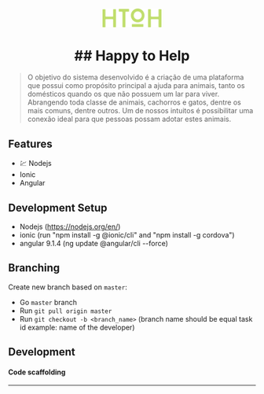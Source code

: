 
<h1 align="center">
<br>
  <img src="https://github.com/caduopm/PIE/blob/master/ProjetoIntegradoE/app_htoh/static/images/Icons/logo_htoh_green.fw.png" alt="HTOH" width="120">
<br>
<br>
## Happy to Help
</h1>


> O objetivo do sistema desenvolvido é a criação de uma plataforma que possui como propósito
principal a ajuda para animais, tanto os domésticos quando os que não possuem um lar para viver.
Abrangendo toda classe de animais, cachorros e gatos, dentre os mais comuns, dentre outros. Um
de nossos intuitos é possibilitar uma conexão ideal para que pessoas possam adotar estes animais.



## Features
- 💹 Nodejs
- Ionic
- Angular

## Development Setup
- Nodejs (https://nodejs.org/en/)
- ionic (run "npm install -g @ionic/cli" and "npm install -g cordova") 
- angular 9.1.4 (ng update @angular/cli --force)

## Branching
Create new branch based on `master`: 
- Go `master` branch
- Run `git pull origin master`
- Run `git checkout -b <branch_name>` (branch name should be equal task id example: name of the developer)

## Development
#### Code scaffolding


_____________________




